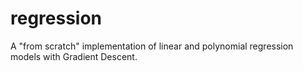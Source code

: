 # regression
A "from scratch" implementation of linear and polynomial regression models with Gradient Descent.
